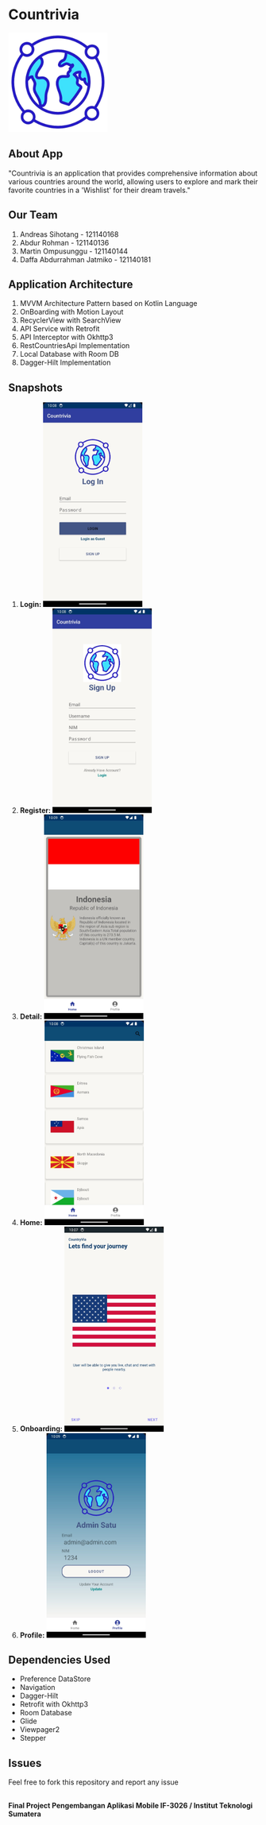 # Countrivia

<img src="app/src/main/res/drawable/countrivia.png" alt="appLogo" width="200"/>

## About App
"Countrivia is an application that provides comprehensive information about various countries around the world, allowing users to explore and mark their favorite countries in a 'Wishlist' for their dream travels."

## Our Team
1. Andreas Sihotang - 121140168
2. Abdur Rohman - 121140136
3. Martin Ompusunggu - 121140144
4. Daffa Abdurrahman Jatmiko - 121140181

## Application Architecture
1. MVVM Architecture Pattern based on Kotlin Language
2. OnBoarding with Motion Layout
3. RecyclerView with SearchView
4. API Service with Retrofit
5. API Interceptor with Okhttp3
6. RestCountriesApi Implementation
7. Local Database with Room DB
8. Dagger-Hilt Implementation

## Snapshots
1. **Login:** <img src="snapshot/login-pam.jpeg" alt="Login" width="200"/>
2. **Register:** <img src="snapshot/register-pam.jpeg" alt="Register" width="200"/>
3. **Detail:** <img src="snapshot/detail-pam.jpeg" alt="Detail" width="200"/>
4. **Home:** <img src="snapshot/home-pam.jpeg" alt="Home" width="200"/>
5. **Onboarding:** <img src="snapshot/onboarding-pam.jpeg" alt="Onboarding" width="200"/>
6. **Profile:** <img src="snapshot/profile-pam.jpeg" alt="Profile" width="200"/>

## Dependencies Used
- Preference DataStore
- Navigation
- Dagger-Hilt
- Retrofit with Okhttp3
- Room Database
- Glide
- Viewpager2
- Stepper

## Issues
Feel free to fork this repository and report any issue

##
**Final Project Pengembangan Aplikasi Mobile IF-3026 / Institut Teknologi Sumatera**
